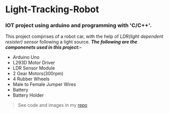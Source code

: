 # Light-Tracking-Robot
### IOT project using arduino and programming with 'C/C++'.
This project comprises of a robot car, with the help of *LDR(light dependent resister) sensor* following a light source. 
**_The following are the componenets used in this project:-_**
- Arduino Uno
- L293D Motor Driver
- LDR Sensor Module
- 2 Gear Motors(300rpm)
- 4 Rubber Wheels
- Male to Female Jumper Wires
- Battery 
- Battery Holder
> See code and images in my [repo](https://github.com/dharanidhar-uzrnqn/Light-Tracking-Robot)
